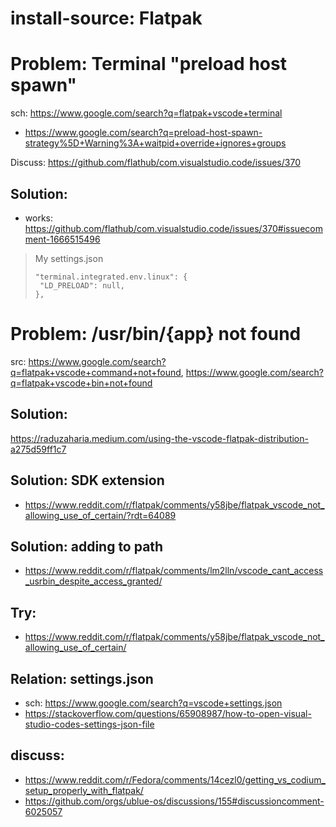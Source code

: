 # install-source: Flatpak

# Problem: Terminal "preload host spawn"
sch: https://www.google.com/search?q=flatpak+vscode+terminal
- https://www.google.com/search?q=preload-host-spawn-strategy%5D+Warning%3A+waitpid+override+ignores+groups

Discuss: https://github.com/flathub/com.visualstudio.code/issues/370

## Solution:
- works: https://github.com/flathub/com.visualstudio.code/issues/370#issuecomment-1666515496

>My settings.json
>```
>"terminal.integrated.env.linux": {
>  "LD_PRELOAD": null,
>},
>```

# Problem: /usr/bin/{app} not found
src: https://www.google.com/search?q=flatpak+vscode+command+not+found, https://www.google.com/search?q=flatpak+vscode+bin+not+found

## Solution:
https://raduzaharia.medium.com/using-the-vscode-flatpak-distribution-a275d59ff1c7

## Solution: SDK extension
- https://www.reddit.com/r/flatpak/comments/y58jbe/flatpak_vscode_not_allowing_use_of_certain/?rdt=64089

## Solution: adding to path
- https://www.reddit.com/r/flatpak/comments/lm2lln/vscode_cant_access_usrbin_despite_access_granted/

## Try:
- https://www.reddit.com/r/flatpak/comments/y58jbe/flatpak_vscode_not_allowing_use_of_certain/

## Relation: settings.json
- sch: https://www.google.com/search?q=vscode+settings.json
- https://stackoverflow.com/questions/65908987/how-to-open-visual-studio-codes-settings-json-file

## discuss:
- https://www.reddit.com/r/Fedora/comments/14cezl0/getting_vs_codium_setup_properly_with_flatpak/
- https://github.com/orgs/ublue-os/discussions/155#discussioncomment-6025057

